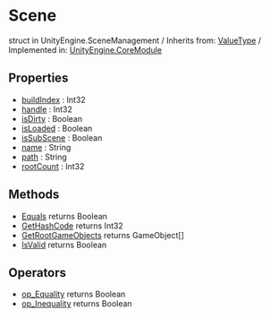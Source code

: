 # Scene
struct in UnityEngine.SceneManagement
 / Inherits from: <a href="https://docs.unity3d.com/6000.0/Documentation/ScriptReference/ValueType.html">ValueType</a> / Implemented in: <a href="https://docs.unity3d.com/6000.0/Documentation/ScriptReference/UnityEngine.CoreModule.html">UnityEngine.CoreModule</a>

## Properties
- <a href="https://docs.unity3d.com/6000.0/Documentation/ScriptReference/Scene-buildIndex.html">buildIndex</a> : Int32
- <a href="https://docs.unity3d.com/6000.0/Documentation/ScriptReference/Scene-handle.html">handle</a> : Int32
- <a href="https://docs.unity3d.com/6000.0/Documentation/ScriptReference/Scene-isDirty.html">isDirty</a> : Boolean
- <a href="https://docs.unity3d.com/6000.0/Documentation/ScriptReference/Scene-isLoaded.html">isLoaded</a> : Boolean
- <a href="https://docs.unity3d.com/6000.0/Documentation/ScriptReference/Scene-isSubScene.html">isSubScene</a> : Boolean
- <a href="https://docs.unity3d.com/6000.0/Documentation/ScriptReference/Scene-name.html">name</a> : String
- <a href="https://docs.unity3d.com/6000.0/Documentation/ScriptReference/Scene-path.html">path</a> : String
- <a href="https://docs.unity3d.com/6000.0/Documentation/ScriptReference/Scene-rootCount.html">rootCount</a> : Int32

## Methods
- <a href="https://docs.unity3d.com/6000.0/Documentation/ScriptReference/Scene.Equals.html">Equals</a> returns Boolean
- <a href="https://docs.unity3d.com/6000.0/Documentation/ScriptReference/Scene.GetHashCode.html">GetHashCode</a> returns Int32
- <a href="https://docs.unity3d.com/6000.0/Documentation/ScriptReference/Scene.GetRootGameObjects.html">GetRootGameObjects</a> returns GameObject[]
- <a href="https://docs.unity3d.com/6000.0/Documentation/ScriptReference/Scene.IsValid.html">IsValid</a> returns Boolean

## Operators
- <a href="https://docs.unity3d.com/6000.0/Documentation/ScriptReference/Scene.op_Equality.html">op_Equality</a> returns Boolean
- <a href="https://docs.unity3d.com/6000.0/Documentation/ScriptReference/Scene.op_Inequality.html">op_Inequality</a> returns Boolean
